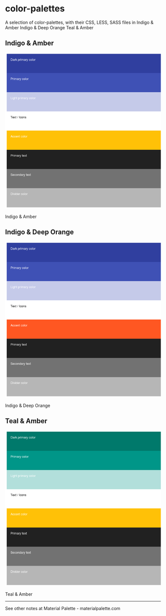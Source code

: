 # color-palettes
A selection of color-palettes, with their CSS, LESS, SASS files in 
Indigo &amp; Amber
Indigo &amp; Deep Orange 
Teal &amp; Amber


## Indigo &amp; Amber ##
![Indigo & Amber](https://github.com/gokemon/color-palettes/blob/master/indigo_amber/palette_indigo_amber.png)

Indigo &amp; Amber

## Indigo &amp; Deep Orange ##
![Indigo &amp; Deep Orange](https://github.com/gokemon/color-palettes/blob/master/indigo_deep-orange/palette_indigo_deep_orange.png)

Indigo &amp; Deep Orange

## Teal &amp; Amber ##
![Teal &amp; Amber](https://github.com/gokemon/color-palettes/blob/master/teal_amber/palette_teal_amber.png)

Teal &amp; Amber

----------

See other notes at Material Palette - materialpalette.com
